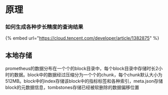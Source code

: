 # 原理

### 如何生成各种步长精度的查询结果

{% embed url="https://cloud.tencent.com/developer/article/1382875" %}

## 本地存储

prometheus的数据分布在一个个的block目录中，每个block目录中存储时长2小时的数据。block中的数据经过压缩分为一个个的chunk，每个chunk默认大小为512MB。block中的index存储该block中的指标标签和各种索引，meta.json存储block的元数据信息，tombstones存储已经被软删除的数据偏移位置

